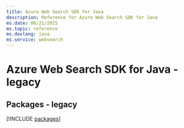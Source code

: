 ```yaml
---
title: Azure Web Search SDK for Java
description: Reference for Azure Web Search SDK for Java
ms.date: 06/21/2025
ms.topic: reference
ms.devlang: java
ms.service: websearch
---
```

# Azure Web Search SDK for Java - legacy
## Packages - legacy
[!INCLUDE [packages](web-search-index.md)]